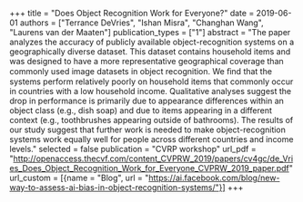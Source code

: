 +++
title = "Does Object Recognition Work for Everyone?"
date = 2019-06-01
authors = ["Terrance DeVries", "Ishan Misra", "Changhan Wang", "Laurens van der Maaten"]
publication_types = ["1"]
abstract = "The paper analyzes the accuracy of publicly available object-recognition systems on a geographically diverse dataset. This dataset contains household items and was designed to have a more representative geographical coverage than commonly used image datasets in object recognition. We ﬁnd that the systems perform relatively poorly on household items that commonly occur in countries with a low household income. Qualitative analyses suggest the drop in performance is primarily due to appearance differences within an object class (e.g., dish soap) and due to items appearing in a different context (e.g., toothbrushes appearing outside of bathrooms). The results of our study suggest that further work is needed to make object-recognition systems work equally well for people across different countries and income levels."
selected = false
publication = "CVRP workshop"
url_pdf = "http://openaccess.thecvf.com/content_CVPRW_2019/papers/cv4gc/de_Vries_Does_Object_Recognition_Work_for_Everyone_CVPRW_2019_paper.pdf"
url_custom = [{name = "Blog", url = "https://ai.facebook.com/blog/new-way-to-assess-ai-bias-in-object-recognition-systems/"}]
+++

